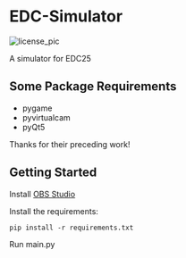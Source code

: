 # EDC-Simulator

![license_pic](https://img.shields.io/badge/license-MIT-blue)

A simulator for EDC25

## Some Package Requirements

- pygame
- pyvirtualcam
- pyQt5

Thanks for their preceding work!

## Getting Started

Install [OBS Studio](https://obsproject.com/)

Install the requirements:
```
pip install -r requirements.txt
```

Run main.py